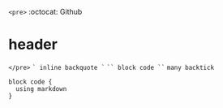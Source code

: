 `<pre>`
:octocat: Github
# header
`</pre>`
`` ` inline backquote ` ``
``` `` block code `` ```
```````` many backtick ````````
```````````````````````````````
block code {
  using markdown
}
```````````````````````````````
